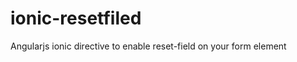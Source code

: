 ionic-resetfiled
================

Angularjs ionic directive to enable reset-field on your form element
